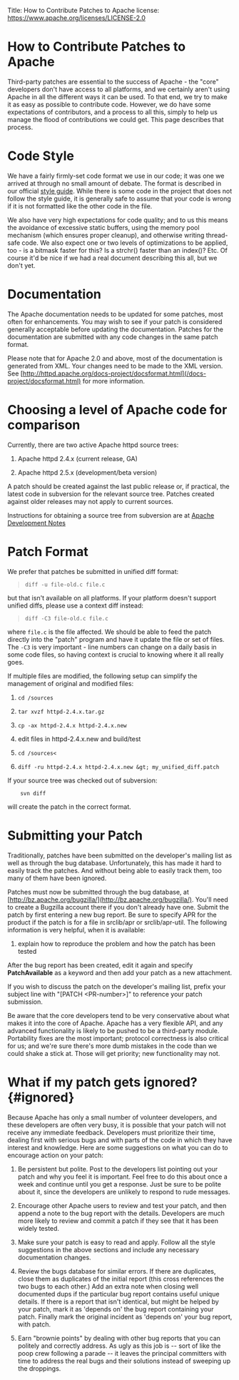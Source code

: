 Title: How to Contribute Patches to Apache
license: https://www.apache.org/licenses/LICENSE-2.0

# How to Contribute Patches to Apache

Third-party patches are essential to the success of Apache - the "core"
developers don't have access to all platforms, and we certainly aren't
using Apache in all the different ways it can be used. To that end, we try
to make it as easy as possible to contribute code. However, we do have some
expectations of contributors, and a process to all this, simply to help us
manage the flood of contributions we could get. This page describes that
process.

# Code Style #

We have a fairly firmly-set code format we use in our code; it was one we
arrived at through no small amount of debate. The format is described in
our official [style guide](styleguide.html). While there is some code in
the project that does not follow the style guide, it is generally safe to
assume that your code is wrong if it is not formatted like the other code
in the file.

We also have very high expectations for code quality; and to us this means
the avoidance of excessive static buffers, using the memory pool mechanism
(which ensures proper cleanup), and otherwise writing thread-safe code. We
also expect one or two levels of optimizations to be applied, too - is a
bitmask faster for this? Is a strchr() faster than an index()? Etc. Of
course it'd be nice if we had a real document describing this all, but we
don't yet.

# Documentation #

The Apache documentation needs to be updated for some patches, most often
for enhancements. You may wish to see if your patch is considered generally
acceptable before updating the documentation. Patches for the documentation
are submitted with any code changes in the same patch format.

Please note that for Apache 2.0 and above, most of the documentation is
generated from XML. Your changes need to be made to the XML version. See
[http://httpd.apache.org/docs-project/docsformat.html](/docs-project/docsformat.html)
for more information.

# Choosing a level of Apache code for comparison #

Currently, there are two active Apache httpd source trees:

1. Apache httpd 2.4.x (current release, GA)

1. Apache httpd 2.5.x (development/beta version)

A patch should be created against the last public release or, if practical,
the latest code in subversion for the relevant source tree. Patches created
against older releases may not apply to current sources.

Instructions for obtaining a source tree from subversion are at [Apache
Development Notes](/dev/devnotes.html) 

# Patch Format #

We prefer that patches be submitted in unified diff format:

<BLOCKQUOTE><CODE>diff -u file-old.c file.c</CODE></BLOCKQUOTE>

but that isn't available on all platforms. If your platform doesn't support
unified diffs, please use a context diff instead:

<BLOCKQUOTE><CODE>diff -C3 file-old.c file.c</CODE></BLOCKQUOTE>

where `file.c` is the file affected. We should be able to feed the
patch directly into the "patch" program and have it update the file or set
of files. The `-C3` is very important - line numbers can change on a daily
basis in some code files, so having context is crucial to knowing where it
all really goes.

If multiple files are modified, the following setup can simplify the
management of original and modified files:

1. `cd /sources`

1. `tar xvzf httpd-2.4.x.tar.gz`

1. `cp -ax httpd-2.4.x httpd-2.4.x.new`

1. edit files in httpd-2.4.x.new and build/test

1. `cd /sources<`

1. `diff -ru httpd-2.4.x httpd-2.4.x.new &gt; my_unified_diff.patch`

If your source tree was checked out of subversion:

        svn diff

will create the patch in the correct format.

# Submitting your Patch #

Traditionally, patches have been submitted on the developer's mailing list
as well as through the bug database. Unfortunately, this has made it hard
to easily track the patches. And without being able to easily track them,
too many of them have been ignored.

Patches must now be submitted through the bug database, at
[http://bz.apache.org/bugzilla/](http://bz.apache.org/bugzilla/).
You'll need to create a Bugzilla account there if you don't already have
one. Submit the patch by first entering a new bug report. Be sure to
specify APR for the product if the patch is for a file in srclib/apr or
srclib/apr-util. The following information is very helpful, when it is
available:

1. explain how to reproduce the problem and how the patch has been tested

After the bug report has been created, edit it again and specify
**PatchAvailable** as a keyword and then add your patch as a new
attachment.

If you wish to discuss the patch on the developer's mailing list, prefix
your subject line with "[PATCH &lt;PR-number&gt;]" to reference your patch
submission.

Be aware that the core developers tend to be very conservative about what
makes it into the core of Apache. Apache has a very flexible API, and any
advanced functionality is likely to be pushed to be a third-party module.
Portability fixes are the most important; protocol correctness is also
critical for us; and we're sure there's more dumb mistakes in the code than
we could shake a stick at. Those will get priority; new functionality may
not.

# What if my patch gets ignored?  {#ignored}

Because Apache has only a small number of volunteer developers, and these
developers are often very busy, it is possible that your patch will not
receive any immediate feedback. Developers must prioritize their time,
dealing first with serious bugs and with parts of the code in which they
have interest and knowledge. Here are some suggestions on what you can do
to encourage action on your patch:

1. Be persistent but polite. Post to the developers list pointing out your
patch and why you feel it is important. Feel free to do this about once a
week and continue until you get a response. Just be sure to be polite about
it, since the developers are unlikely to respond to rude messages.

1. Encourage other Apache users to review and test your patch, and then
append a note to the bug report with the details. Developers are much more
likely to review and commit a patch if they see that it has been widely
tested.

1. Make sure your patch is easy to read and apply. Follow all the style
suggestions in the above sections and include any necessary documentation
changes.

1. Review the bugs database for similar errors. If there are duplicates,
close them as duplicates of the initial report (this cross references the
two bugs to each other.) Add an extra note when closing well documented
dups if the particular bug report contains useful unique details. If there
is a report that isn't identical, but might be helped by your patch, mark
it as 'depends on' the bug report containing your patch. Finally mark the
original incident as 'depends on' your bug report, with patch.

1. Earn "brownie points" by dealing with other bug reports that you can
politely and correctly address. As ugly as this job is -- sort of like the
poop crew following a parade -- it leaves the principal committers with
time to address the real bugs and their solutions instead of sweeping up
the droppings.

